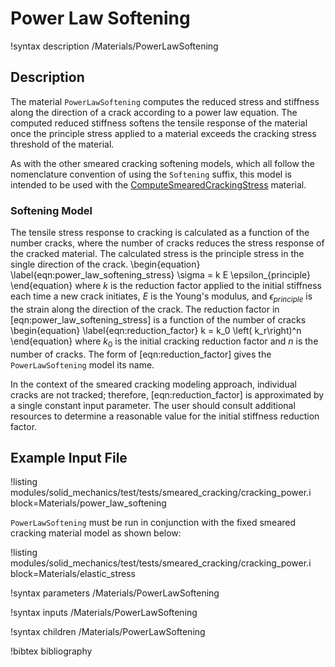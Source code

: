 # Power Law Softening

!syntax description /Materials/PowerLawSoftening

## Description

The material `PowerLawSoftening` computes the reduced stress and stiffness along
the direction of a crack according to a power law equation. The computed
reduced stiffness softens the tensile response of the material once the principle
stress applied to a material exceeds the cracking stress threshold of the material.

As with the other smeared cracking softening models, which all follow the
nomenclature convention of using the `Softening` suffix, this model is intended
to be used with the [ComputeSmearedCrackingStress](/ComputeSmearedCrackingStress.md)
material.

### Softening Model

The tensile stress response to cracking is calculated as a function of the number
cracks, where the number of cracks reduces the stress response of the cracked material.
The calculated stress is the principle stress in the single direction of the crack.
\begin{equation}
  \label{eqn:power_law_softening_stress}
  \sigma = k E \epsilon_{principle}
\end{equation}
where $k$ is the reduction factor applied to the initial stiffness each time a
new crack initiates, $E$ is the Young's modulus, and $\epsilon_{principle}$ is the
strain along the direction of the crack.
The reduction factor in [eqn:power_law_softening_stress] is a function of the
number of cracks
\begin{equation}
  \label{eqn:reduction_factor}
  k = k_0 \left( k_r\right)^n
\end{equation}
where $k_0$ is the initial cracking reduction factor and $n$ is the number of cracks.
The form of [eqn:reduction_factor] gives the `PowerLawSoftening` model its name.

In the context of the smeared cracking modeling approach, individual cracks are
not tracked; therefore, [eqn:reduction_factor] is approximated by a single
constant input parameter.
The user should consult additional resources to determine a reasonable value for
the initial stiffness reduction factor.


## Example Input File

!listing modules/solid_mechanics/test/tests/smeared_cracking/cracking_power.i block=Materials/power_law_softening

`PowerLawSoftening` must be run in conjunction with the fixed smeared cracking material model as shown below:

!listing modules/solid_mechanics/test/tests/smeared_cracking/cracking_power.i block=Materials/elastic_stress

!syntax parameters /Materials/PowerLawSoftening

!syntax inputs /Materials/PowerLawSoftening

!syntax children /Materials/PowerLawSoftening

!bibtex bibliography
